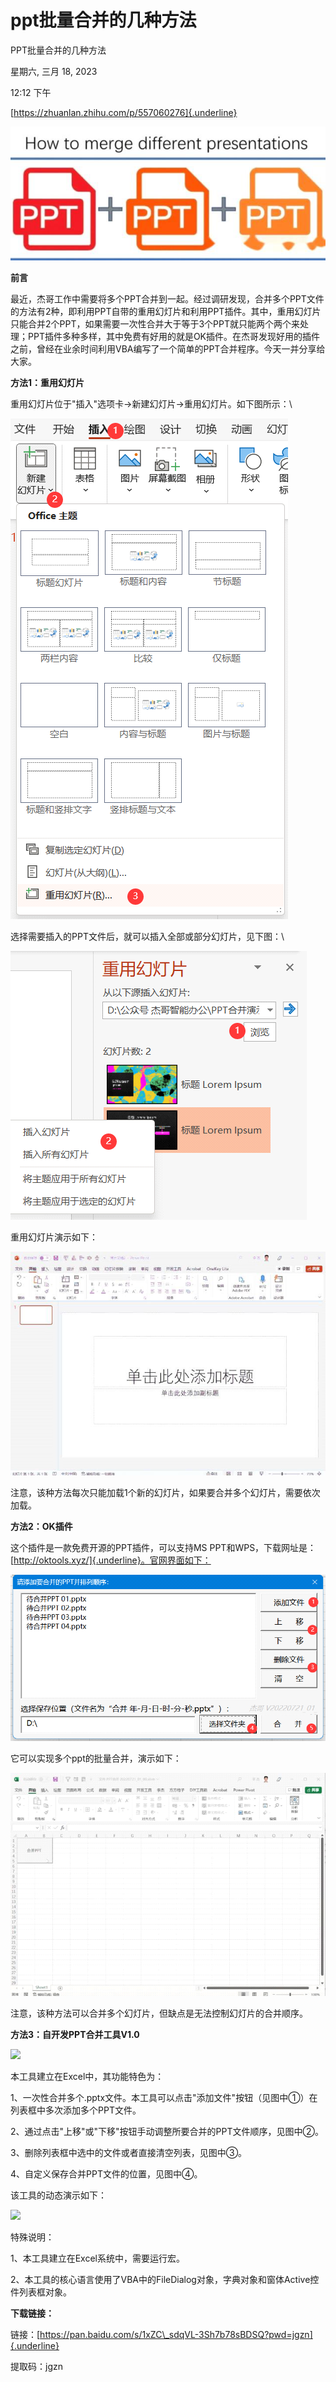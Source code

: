 # ppt批量合并的几种方法

PPT批量合并的几种方法

星期六, 三月 18, 2023

12:12 下午

 

[https://zhuanlan.zhihu.com/p/557060276]{.underline}

![](../../../../assets/000_PPT批量合并的几种方法_000.png) 

**前言**

最近，杰哥工作中需要将多个PPT合并到一起。经过调研发现，合并多个PPT文件的方法有2种，即利用PPT自带的重用幻灯片和利用PPT插件。其中，重用幻灯片只能合并2个PPT，如果需要一次性合并大于等于3个PPT就只能两个两个来处理；PPT插件多种多样，其中免费有好用的就是OK插件。在杰哥发现好用的插件之前，曾经在业余时间利用VBA编写了一个简单的PPT合并程序。今天一并分享给大家。

**方法1：重用幻灯片**

重用幻灯片位于"插入"选项卡→新建幻灯片→重用幻灯片。如下图所示：\
 

 

![](../../../../assets/000_PPT批量合并的几种方法_001.png) 

 

选择需要插入的PPT文件后，就可以插入全部或部分幻灯片，见下图：\
 

 

![](../../../../assets/000_PPT批量合并的几种方法_002.png) 

 

重用幻灯片演示如下：

 

![](../../../../assets/000_PPT批量合并的几种方法_003.png) 

 

注意，该种方法每次只能加载1个新的幻灯片，如果要合并多个幻灯片，需要依次加载。

**方法2：OK插件**

这个插件是一款免费开源的PPT插件，可以支持MS PPT和WPS，下载网址是：[http://oktools.xyz/]{.underline}。官网界面如下：

 

![](../../../../assets/000_PPT批量合并的几种方法_004.png) 

 

它可以实现多个ppt的批量合并，演示如下：

 

![](../../../../assets/000_PPT批量合并的几种方法_005.png) 

 

注意，该种方法可以合并多个幻灯片，但缺点是无法控制幻灯片的合并顺序。

**方法3：自开发PPT合并工具V1.0**

 

![](../../../../assets/image7.png) 

 

本工具建立在Excel中，其功能特色为：

1、一次性合并多个.pptx文件。本工具可以点击"添加文件"按钮（见图中①）在列表框中多次添加多个PPT文件。

2、通过点击"上移"或"下移"按钮手动调整所要合并的PPT文件顺序，见图中②。

3、删除列表框中选中的文件或者直接清空列表，见图中③。

4、自定义保存合并PPT文件的位置，见图中④。

该工具的动态演示如下：

 

![](../../../../assets/image8.png) 

 

特殊说明：

1、本工具建立在Excel系统中，需要运行宏。

2、本工具的核心语言使用了VBA中的FileDialog对象，字典对象和窗体Active控件列表框对象。

**下载链接：**

链接：[https://pan.baidu.com/s/1xZC\_sdqVL-3Sh7b78sBDSQ?pwd=jgzn]{.underline}

提取码：jgzn
